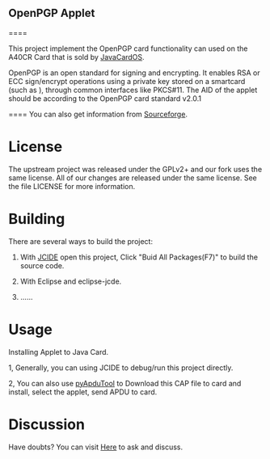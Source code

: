 ## OpenPGP Applet

====


This project implement the OpenPGP card functionality can used on the A40CR Card that is sold by [JavaCardOS](http://www.javacardos.com). 

OpenPGP is an open standard for signing and encrypting. It enables RSA or ECC sign/encrypt operations using a private key stored on a smartcard (such as ), through common interfaces like PKCS#11.
The AID of the applet should be according to the OpenPGP card standard v2.0.1 

====
You can also get information from [Sourceforge](https://sourceforge.net/projects/openpgp/).

License
===

The upstream project was released under the GPLv2+ and our fork uses
the same license.  All of our changes are released under the same
license.  See the file LICENSE for more information.


 Building
===

There are several ways to build the project:
1) With  [JCIDE](http://javacardos.com/javacardforum/viewtopic.php?f=26&t=43) open this project,  Click "Buid All Packages(F7)" to build the source code. 

2) With Eclipse and eclipse-jcde.

3) ......


Usage
===

Installing Applet to Java Card.

1, Generally, you can using JCIDE to debug/run this project directly.

2, You can also use [pyApduTool](http://javacardos.com/javacardforum/viewtopic.php?f=3&t=38) to Download this CAP file to card and install, select the applet, send APDU to card. 

Discussion
===
Have doubts? You can visit [Here](http://javacardos.com/javacardforum/viewforum.php?f=34) to ask and discuss.

